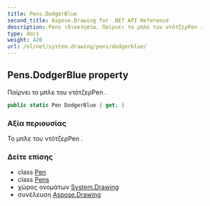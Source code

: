```yaml
---
title: Pens.DodgerBlue
second_title: Aspose.Drawing for .NET API Reference
description: Pens ιδιοκτησία. Παίρνει το μπλε του ντότζερPen .
type: docs
weight: 420
url: /el/net/system.drawing/pens/dodgerblue/
---
```

## Pens.DodgerBlue property

Παίρνει το μπλε του ντότζερPen .

```csharp
public static Pen DodgerBlue { get; }
```

### Αξία περιουσίας

Το μπλε του ντότζερPen .

### Δείτε επίσης

* class [Pen](../../pen/)
* class [Pens](../)
* χώρος ονομάτων [System.Drawing](../../pens/)
* συνέλευση [Aspose.Drawing](../../../)


